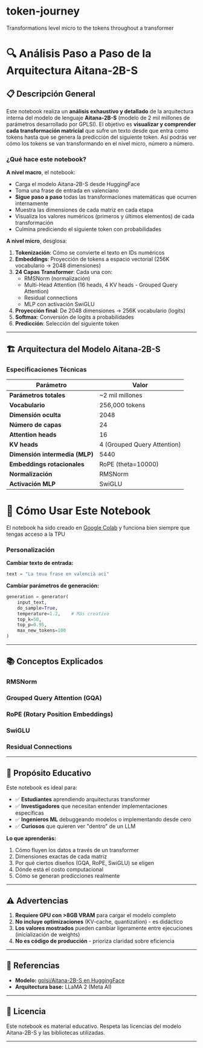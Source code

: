 # token-journey
Transformations level micro to the tokens throughout a transformer

# 🔍 Análisis Paso a Paso de la Arquitectura Aitana-2B-S

## 📋 Descripción General

Este notebook realiza un **análisis exhaustivo y detallado** de la arquitectura interna del modelo de lenguaje **Aitana-2B-S** (modelo de 2 mil millones de parámetros desarrollado por GPLSI). El objetivo es **visualizar y comprender cada transformación matricial** que sufre un texto desde que entra como tokens hasta que se genera la predicción del siguiente token. Así podrás ver cómo los tokens se van transformando en el nivel micro, número a número. 

### ¿Qué hace este notebook?

**A nivel macro**, el notebook:
- Carga el modelo Aitana-2B-S desde HuggingFace
- Toma una frase de entrada en valenciano
- **Sigue paso a paso** todas las transformaciones matemáticas que ocurren internamente
- Muestra las dimensiones de cada matriz en cada etapa
- Visualiza los valores numéricos (primeros y últimos elementos) de cada transformación
- Culmina prediciendo el siguiente token con probabilidades

**A nivel micro**, desglosa:
1. **Tokenización**: Cómo se convierte el texto en IDs numéricos
2. **Embeddings**: Proyección de tokens a espacio vectorial (256K vocabulario → 2048 dimensiones)
3. **24 Capas Transformer**: Cada una con:
   - RMSNorm (normalización)
   - Multi-Head Attention (16 heads, 4 KV heads - Grouped Query Attention)
   - Residual connections
   - MLP con activación SwiGLU
4. **Proyección final**: De 2048 dimensiones → 256K vocabulario (logits)
5. **Softmax**: Conversión de logits a probabilidades
6. **Predicción**: Selección del siguiente token

---

## 🏗️ Arquitectura del Modelo Aitana-2B-S

### Especificaciones Técnicas

| Parámetro | Valor |
|-----------|-------|
| **Parámetros totales** | ~2 mil millones |
| **Vocabulario** | 256,000 tokens |
| **Dimensión oculta** | 2048 |
| **Número de capas** | 24 |
| **Attention heads** | 16 |
| **KV heads** | 4 (Grouped Query Attention) |
| **Dimensión intermedia (MLP)** | 5440 |
| **Embeddings rotacionales** | RoPE (theta=10000) |
| **Normalización** | RMSNorm |
| **Activación MLP** | SwiGLU |

# 🚀 Cómo Usar Este Notebook
El notebook ha sido creado en [Google Colab](https://colab.research.google.com/) y funciona bien siempre que tengas acceso a la TPU

### Personalización

**Cambiar texto de entrada:**
```python
text = "La teua frase en valencià ací"
```

**Cambiar parámetros de generación:**
```python
generation = generator(
    input_text,
    do_sample=True,
    temperature=1.2,    # Más creativo
    top_k=50,
    top_p=0.95,
    max_new_tokens=100
)
```

---

## 📚 Conceptos Explicados

### RMSNorm
### Grouped Query Attention (GQA)
### RoPE (Rotary Position Embeddings)
### SwiGLU
### Residual Connections

---

## 🎯 Propósito Educativo

Este notebook es ideal para:
- ✅ **Estudiantes** aprendiendo arquitecturas transformer
- ✅ **Investigadores** que necesitan entender implementaciones específicas
- ✅ **Ingenieros ML** debuggeando modelos o implementando desde cero
- ✅ **Curiosos** que quieren ver "dentro" de un LLM

**Lo que aprenderás:**
1. Cómo fluyen los datos a través de un transformer
2. Dimensiones exactas de cada matriz
3. Por qué ciertos diseños (GQA, RoPE, SwiGLU) se eligen
4. Dónde está el costo computacional
5. Cómo se generan predicciones realmente

---

## ⚠️ Advertencias

1. **Requiere GPU con >8GB VRAM** para cargar el modelo completo
2. **No incluye optimizaciones** (KV-cache, quantization) - es didáctico
3. **Los valores mostrados** pueden cambiar ligeramente entre ejecuciones (inicialización de weights)
4. **No es código de producción** - prioriza claridad sobre eficiencia

---

## 📖 Referencias

- **Modelo:** [gplsi/Aitana-2B-S en HuggingFace](https://huggingface.co/gplsi/Aitana-2B-S)
- **Arquitectura base:** LLaMA 2 (Meta AI)
---

## 📝 Licencia

Este notebook es material educativo. Respeta las licencias del modelo Aitana-2B-S y las bibliotecas utilizadas.

---

